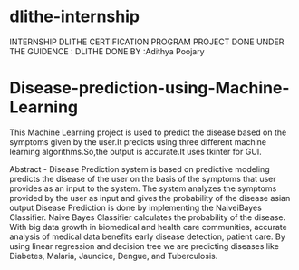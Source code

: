 # dlithe-internship
INTERNSHIP DLITHE CERTIFICATION PROGRAM 
PROJECT DONE UNDER THE GUIDENCE : DLITHE DONE BY :Adithya Poojary

# Disease-prediction-using-Machine-Learning
This Machine Learning project is used to predict the disease based on the symptoms given by the user.It predicts using three different machine learning algorithms.So,the output is accurate.It uses tkinter for GUI.

Abstract - Disease Prediction system is based on predictive modeling predicts the disease of the user on the basis of the symptoms that user provides as an input to the system. The system analyzes the symptoms provided by the user as input and gives the probability of the disease asian output Disease Prediction is done by implementing the NaiveiBayes Classifier. Naive Bayes Classifier calculates the probability of the disease. With big data growth in biomedical and health care communities, accurate analysis of medical data benefits early disease detection, patient care. By using linear regression and decision tree we are predicting diseases like Diabetes, Malaria, Jaundice, Dengue, and Tuberculosis.
